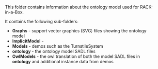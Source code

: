 This folder contains information about the ontology model used for RACK-in-a-Box.

It contains the following sub-folders:
- **Graphs** - support vector graphics (SVG) files showing the ontology model
- **ImplicitModel** - 
- **Models** - demos such as the TurnstileSystem
- **ontology** - the ontology model SADL files
- **OwlModels** - the owl translation of both the model SADL files in **ontology** and additional instance data from demos